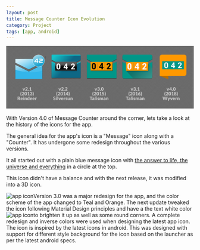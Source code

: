 ```yaml
---
layout: post
title: Message Counter Icon Evolution
category: Project
tags: [app, android]
---
```

<div class="featured">
  <img src="/public/images/message_counter_icons.png" alt="Message Counter Icons" />
</div>

With Version 4.0 of Message Counter around the corner, lets take a look at the history of the icons for the app.

<!-- more -->

The general idea for the app's icon is a "Message" icon along with a "Counter". It has undergone some redesign throughout 
the various versions. 

It all started out with a plain blue message icon with [the answer to life, the universe and everything](https://www.google.com/search?q=answer+to+life+the+universe+and+everything) in a circle at the top. 

This icon didn't have a balance and with the next release, it was modified into a 3D icon.

<img alt="app icon" src="https://raw.githubusercontent.com/midhunhk/message-counter/gh-pages/resources/v3/app_icon.png" align="left"/>
Version 3.0 was a major redesign for the app, and the color scheme of the app changed to Teal and Orange. 
The next update tweaked the icon following Material Design principles and have a the text white color to brighten it up as well as some round corners.

<img alt="app icon" src="https://raw.githubusercontent.com/midhunhk/message-counter/gh-pages/resources/v4/app_icon.png" align="left"/>
A complete redesign and inverse colors were used when designing the latest app icon. The icon is inspired by the latest icons 
in android. This was designed with support for different style background for the icon based on the launcher as per the latest 
android specs.
